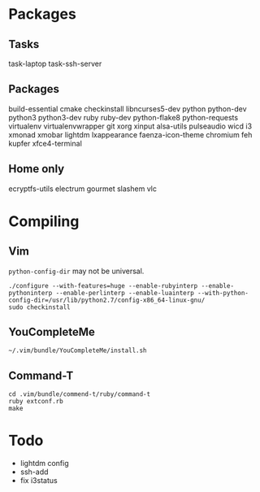 Packages
========

Tasks
-----
task-laptop task-ssh-server

Packages
--------
build-essential cmake checkinstall libncurses5-dev python python-dev python3 python3-dev ruby ruby-dev python-flake8 python-requests virtualenv virtualenvwrapper git xorg xinput alsa-utils pulseaudio wicd i3 xmonad xmobar lightdm lxappearance faenza-icon-theme chromium feh kupfer xfce4-terminal

Home only
---------
ecryptfs-utils electrum gourmet slashem vlc

Compiling
========

Vim
---
`python-config-dir` may not be universal.

    ./configure --with-features=huge --enable-rubyinterp --enable-pythoninterp --enable-perlinterp --enable-luainterp --with-python-config-dir=/usr/lib/python2.7/config-x86_64-linux-gnu/
    sudo checkinstall

YouCompleteMe
-------------

    ~/.vim/bundle/YouCompleteMe/install.sh

Command-T
---------

    cd .vim/bundle/commend-t/ruby/command-t
    ruby extconf.rb
    make

Todo
====

* lightdm config
* ssh-add
* fix i3status
